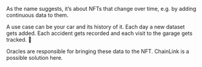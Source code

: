 As the name suggests, it’s about NFTs that change over time, e.g. by adding continuous data to them. 

A use case can be your car and its history of it. Each day a new dataset gets added. Each accident gets recorded and each visit to the garage gets tracked. 🥳

Oracles are responsible for bringing these data to the NFT. ChainLink is a possible solution here.
